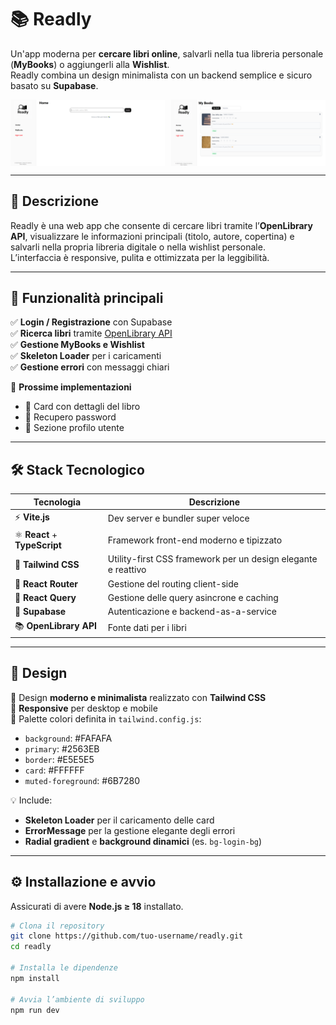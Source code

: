 # 📚 Readly

Un'app moderna per **cercare libri online**, salvarli nella tua libreria personale (**MyBooks**) o aggiungerli alla **Wishlist**.  
Readly combina un design minimalista con un backend semplice e sicuro basato su **Supabase**.

<div style="display: flex; gap: 10px;">
  <img src="./src/assets/readly-homepage.png" alt="Readly Homepage" width="49%" />
  <img src="./src/assets/readly-MyBooks.png" alt="Readly MyBooks" width="49%" />
</div>

---

## 🧠 Descrizione

Readly è una web app che consente di cercare libri tramite l’**OpenLibrary API**, visualizzare le informazioni principali (titolo, autore, copertina) e salvarli nella propria libreria digitale o nella wishlist personale.  
L’interfaccia è responsive, pulita e ottimizzata per la leggibilità.

---

## 🚀 Funzionalità principali

✅ **Login / Registrazione** con Supabase  
✅ **Ricerca libri** tramite [OpenLibrary API](https://openlibrary.org/developers/api)  
✅ **Gestione MyBooks e Wishlist**  
✅ **Skeleton Loader** per i caricamenti  
✅ **Gestione errori** con messaggi chiari

📅 **Prossime implementazioni**

- 📖 Card con dettagli del libro
- 🔑 Recupero password
- 👤 Sezione profilo utente

---

## 🛠️ Stack Tecnologico

| Tecnologia                    | Descrizione                                                   |
| ----------------------------- | ------------------------------------------------------------- |
| ⚡ **Vite.js**                | Dev server e bundler super veloce                             |
| ⚛️ **React** + **TypeScript** | Framework front-end moderno e tipizzato                       |
| 🎨 **Tailwind CSS**           | Utility-first CSS framework per un design elegante e reattivo |
| 🧭 **React Router**           | Gestione del routing client-side                              |
| 🔄 **React Query**            | Gestione delle query asincrone e caching                      |
| 🔐 **Supabase**               | Autenticazione e backend-as-a-service                         |
| 📚 **OpenLibrary API**        | Fonte dati per i libri                                        |

---

## 🧩 Design

🎨 Design **moderno e minimalista** realizzato con **Tailwind CSS**  
📱 **Responsive** per desktop e mobile  
🌈 Palette colori definita in `tailwind.config.js`:

- `background`: #FAFAFA
- `primary`: #2563EB
- `border`: #E5E5E5
- `card`: #FFFFFF
- `muted-foreground`: #6B7280

💡 Include:

- **Skeleton Loader** per il caricamento delle card
- **ErrorMessage** per la gestione elegante degli errori
- **Radial gradient** e **background dinamici** (es. `bg-login-bg`)

---

## ⚙️ Installazione e avvio

Assicurati di avere **Node.js ≥ 18** installato.

```bash
# Clona il repository
git clone https://github.com/tuo-username/readly.git
cd readly

# Installa le dipendenze
npm install

# Avvia l’ambiente di sviluppo
npm run dev
```
